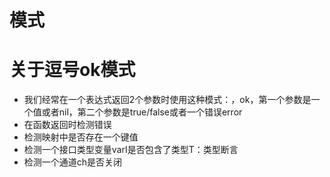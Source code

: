 # 模式
# 关于逗号ok模式
* 我们经常在一个表达式返回2个参数时使用这种模式：，ok，第一个参数是一个值或者nil，第二个参数是true/false或者一个错误error
* 在函数返回时检测错误
* 检测映射中是否存在一个键值
* 检测一个接口类型变量varI是否包含了类型T：类型断言
* 检测一个通道ch是否关闭